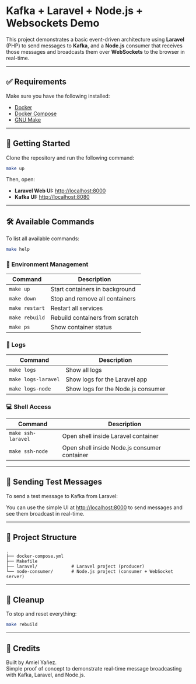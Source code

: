 # Kafka + Laravel + Node.js + Websockets Demo

This project demonstrates a basic event-driven architecture using **Laravel** (PHP) to send messages to **Kafka**, and a **Node.js** consumer that receives those messages and broadcasts them over **WebSockets** to the browser in real-time.

---

## ✅ Requirements

Make sure you have the following installed:

- [Docker](https://www.docker.com/)
- [Docker Compose](https://docs.docker.com/compose/)
- [GNU Make](https://www.gnu.org/software/make/)

---

## 🚀 Getting Started

Clone the repository and run the following command:

```bash
make up
```

Then, open:

- **Laravel Web UI:** [http://localhost:8000](http://localhost:8000)
- **Kafka UI:** [http://localhost:8080](http://localhost:8080)

---

## 🛠️ Available Commands

To list all available commands:

```bash
make help
```

### 🔧 Environment Management

| Command              | Description                                 |
|----------------------|---------------------------------------------|
| `make up`            | Start containers in background              |
| `make down`          | Stop and remove all containers              |
| `make restart`       | Restart all services                        |
| `make rebuild`       | Rebuild containers from scratch             |
| `make ps`            | Show container status                       |

### 📄 Logs

| Command              | Description                                 |
|----------------------|---------------------------------------------|
| `make logs`          | Show all logs                               |
| `make logs-laravel`  | Show logs for the Laravel app               |
| `make logs-node`     | Show logs for the Node.js consumer          |

### 💻 Shell Access

| Command              | Description                                 |
|----------------------|---------------------------------------------|
| `make ssh-laravel`   | Open shell inside Laravel container         |
| `make ssh-node`      | Open shell inside Node.js consumer container|

---

## 🧪 Sending Test Messages

To send a test message to Kafka from Laravel:

You can use the simple UI at [http://localhost:8000](http://localhost:8000) to send messages and see them broadcast in real-time.

---

## 📂 Project Structure

```
.
├── docker-compose.yml
├── Makefile
├── laravel/             # Laravel project (producer)
└── node-consumer/       # Node.js project (consumer + WebSocket server)
```

---

## 🧼 Cleanup

To stop and reset everything:

```bash
make rebuild
```

---

## 🧠 Credits

Built by Amiel Yañez.  
Simple proof of concept to demonstrate real-time message broadcasting with Kafka, Laravel, and Node.js.